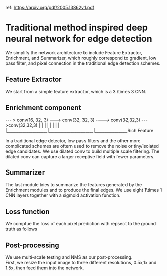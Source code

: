 ref: https://arxiv.org/pdf/2005.13862v1.pdf

# Traditional method inspired deep neural network for edge detection

We simplify the network architecture to include Feature Extractor, Enrichment, and Summarizer, which roughly correspond to gradient, low pass filter, and pixel connection in the traditional edge detection schemes. 

## Feature Extractor

We start from a simple feature extractor, which is a 3 \times 3 CNN. 

## Enrichment component

--- > conv(16, 32, 3) ---> conv(32, 32, 3) ----> conv(32,32,3) --->conv(32,32,3)
        |                    |                      |                   |
        |                    |                      |                   |
        |____________________|______________________|________________Rich Feature                 

In a traditional edge detector, low pass filters and the other more complicated schemes are oftern used to remove the noise or tiny/isolated edge candidates. We use  dilated conv to build multiple scale filtering. The dilated conv can capture a larger receptive field with fewer parameters.  

## Summarizer
The last module tries to summarize the features generated by the Enrichment modules and to produce the final edges. We use eight 1\times 1 CNN layers together with a sigmoid activation function.

## Loss function
We comptue the loss of each pixel prediction with repsect to the ground truth as follows

## Post-processing
We use multi-scale testing and NMS as our post-processing.  
First, we resize the input image to three different resolutions, 0.5x,1x and 1.5x, then feed them into the network.
